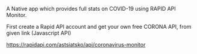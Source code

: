 A Native app which provides full stats on COVID-19 using RAPID API Monitor.

First create a Rapid API account and get your own free CORONA API, from given link (Javascript API)

https://rapidapi.com/astsiatsko/api/coronavirus-monitor

